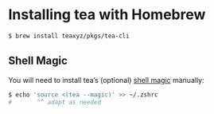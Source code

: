 # Installing tea with Homebrew

```sh
$ brew install teaxyz/pkgs/tea-cli
```

## Shell Magic

You will need to install tea’s (optional) [shell magic] manually:

```sh
$ echo 'source <(tea --magic)' >> ~/.zshrc
#       ^^ adapt as needed
```

[shell magic]: https://github.com/teaxyz/cli#magic
